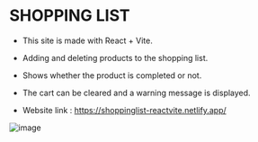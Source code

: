 # SHOPPING LIST

 - This site is made with React + Vite.
 - Adding and deleting products to the shopping list.
 - Shows whether the product is completed or not.
 - The cart can be cleared and a warning message is displayed.

 - Website link : https://shoppinglist-reactvite.netlify.app/

  ![image](https://github.com/user-attachments/assets/7125036e-3366-4780-94d5-9545ad7ecfea)
